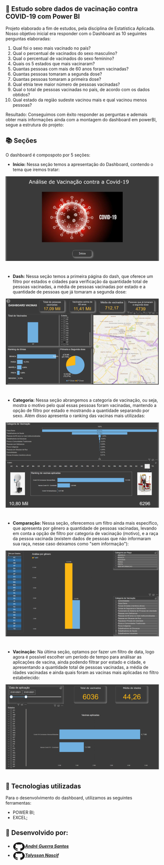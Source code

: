 ## 🌈 Estudo sobre dados de vacinação contra COVID-19 com Power BI 

<div>

Projeto elaborado a fim de estudos, pela disciplina de Estatística Aplicada. Nosso objetivo inicial era responder com o Dashboard as 10 seguintes perguntas elaboradas:

1) Qual foi o sexo mais vacinado no país?
2) Qual o percentual de vacinados do sexo masculino?
3) Qual o percentual de vacinados do sexo feminino?
4) Quais os 5 estados que mais vacinaram?
5) Quantas pessoas com mais de 60 anos foram vacinadas?
6) Quantas pessoas tomaram a segunda dose?
7) Quantas pessoas tomaram a primeira dose?
8) Qual etnia teve maior número de pessoas vacinadas?
9) Qual o total de pessoas vacinadas no país, de acordo com os dados obtidos?
10) Qual estado da região sudeste vacinou mais e qual vacinou menos pessoas?  
  
Resultado: Conseguimos com êxito responder as perguntas e ademais obter mais informações ainda com a montagem do dashboard em powerBI, segue a estrutura do projeto:

## 📚 Seções
  O dashboard é compospoto por 5 seções:
  - <strong>Início:</strong> Nessa seção temos a apresentação do Dashboard, contendo o tema que iremos tratar:
  <img src="https://github.com/AndreWar10/project-bi-covid19/blob/main/BI_covid.src/img_bi.png"/>
  
  #
  
  - <strong>Dash:</strong> Nessa seção temos a primeira página do dash, que oferece um filtro por estados e cidades para verificação da quantidade total de pessoas vacinadas, a média de pessoas vacinadas por estado e a quantidade de pessoas que já tomaram a segunda dose:
  <img src="https://github.com/AndreWar10/project-bi-covid19/blob/main/BI_covid.src/img_bi1.JPG"/>
  
  #
  
  - <strong>Categoria:</strong> Nessa seção abrangemos a categoria de vacinação, ou seja, mostra o motivo pelo qual essas pessoas foram vacinadas, mantendo a opção de filtro por estado e mostrando a quantidade separando por sexo. Além disso apresenta o ranking das vacinas mais utilizadas:
  <img src="https://github.com/AndreWar10/project-bi-covid19/blob/main/BI_covid.src/img2_bi.png"/>
  
  #
  
  - <strong>Comparação:</strong> Nessa seção, oferecemos um filtro ainda mais específico, que apresenta por gênero a quantidade de pessoas vacinadas, levando em conta a opção de filtro por categoria de vacinação (motivo), e a raça da pessoa vacinada (existem dados de pessoas que não informaram sua raça, nesse caso deixamos como "sem informação"):
  <img src="https://github.com/AndreWar10/project-bi-covid19/blob/main/BI_covid.src/img3_bi.png"/>
  
  #
  - <strong>Vacinação:</strong> Na última seção, optamos por fazer um filtro de data, logo agora é possível escolher um período de tempo para análisar as aplicações de vacina, ainda podendo filtrar por estado e cidade, e apresentando a quantidade total de pessoas vacinadas, a média de idades vacinadas e ainda quais foram as vacinas mais aplicadas no filtro estabelecido:
  <img src="https://github.com/AndreWar10/project-bi-covid19/blob/main/BI_covid.src/img4_bi.png"/>
  
  #
  
## 💼 Tecnologias utilizadas
  Para o desenvolvimento do dashboard, utilizamos as seguintes ferramentas:
  - POWER BI;
  - EXCEL;

## 🦄 Desenvolvido por:
  
   - <img align="center" alt="Andre-Github" height="30" width="40" src="https://raw.githubusercontent.com/devicons/devicon/master/icons/github/github-original.svg">***[André Guerra Santos](https://github.com/AndreWar10)***
   - <img align="center" alt="Talysson-Github" height="30" width="40" src="https://raw.githubusercontent.com/devicons/devicon/master/icons/github/github-original.svg">***[Talysson Nascif]( https://github.com/TalysonNascif)***
  
  
  
 
